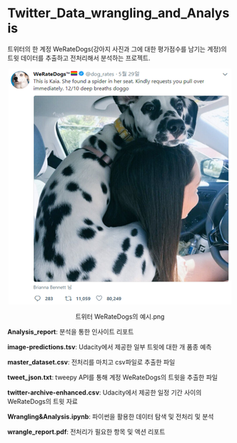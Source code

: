 # Twitter_Data_wrangling_and_Analysis

트위터의 한 계정 WeRateDogs(강아지 사진과 그에 대한 평가점수를 남기는 계정)의 트윗 데이터를 추출하고 전처리해서 분석하는 프로젝트.

<p align="center">
<img src="https://github.com/JINSOO-PHILIP-KIM/Twitter_Data_wrangling_and_Analysis/blob/master/WeRateDogs_ex.png" width="500">  
</p>

<p align="center">
트위터 WeRateDogs의 예시.png
</p>

__Analysis_report__: 분석을 통한 인사이트 리포트  

__image-predictions.tsv__: Udacity에서 제공한 일부 트윗에 대한 개 품종 예측  

__master_dataset.csv__: 전처리를 마치고 csv파일로 추출한 파일  

__tweet_json.txt__: tweepy API를 통해 계정 WeRateDogs의 트윗을 추출한 파일  

__twitter-archive-enhanced.csv__: Udacity에서 제공한 일정 기간 사이의 WeRateDogs의 트윗 자료  

__Wrangling&Analysis.ipynb__: 파이썬을 활용한 데이터 탐색 및 전처리 및 분석  

__wrangle_report.pdf__: 전처리가 필요한 항목 및 액션 리포트

